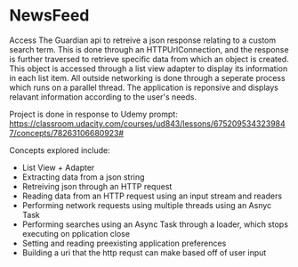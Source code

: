# NewsFeed

Access The Guardian api to retreive a json response relating to a custom search term. This is done through an HTTPUrlConnection, and the response is further traversed to retrieve specific data from which an object is created. This object is accessed through a list view adapter to display its information in each list item. All outside networking is done through a seperate process which runs on a parallel thread. The application is reponsive and displays relavant information according to the user's needs. 

Project is done in response to Udemy prompt:
https://classroom.udacity.com/courses/ud843/lessons/6752095343239847/concepts/78263106680923#

Concepts explored include:
- List View + Adapter
- Extracting data from a json string
- Retreiving json through an HTTP request
- Reading data from an HTTP request using an input stream and readers
- Performing network requests using multiple threads using an Asnyc Task
- Performing searches using an Async Task through a loader, which stops executing on pplication close
- Setting and reading preexisting application preferences
- Building a uri that the http requst can make based off of user input

